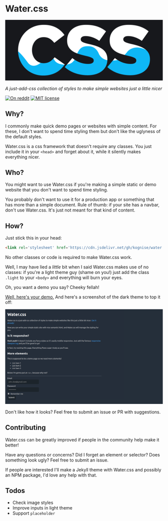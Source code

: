 # Water.css

[![Water.css](logo.svg)](https://kognise.github.io/water.css/)

*A just-add-css collection of styles to make simple websites just a little nicer*

[![On reddit](https://img.shields.io/badge/on-reddit-orange.svg)](https://www.reddit.com/r/webdev/comments/b9m6mv/watercss_a_collection_of_neat_styles_for_simple/) [![MIT license](https://img.shields.io/github/license/kognise/water.css.svg)](https://github.com/kognise/water.css/blob/master/LICENSE.md)

## Why?

I commonly make quick demo pages or websites with simple content. For these, I don't want to spend time styling them but don't like the uglyness of the default styles.

Water.css is a css framework that doesn't require any classes. You just include it in your `<head>` and forget about it, while it silently makes everything nicer.

## Who?

You might want to use Water.css if you're making a simple static or demo website that you don't want to spend time styling.

You probably don't want to use it for a production app or something that has more than a simple document. Rule of thumb: if your site has a navbar, don't use Water.css. It's just not meant for that kind of content.

## How?

Just stick this in your head:

```html
<link rel='stylesheet' href='https://cdn.jsdelivr.net/gh/kognise/water.css@latest/water.min.css'>
```

No other classes or code is required to make Water.css work.

Well, I may have lied a *little* bit when I said Water.css makes use of no classes: if you're a light theme guy (shame on you!) just add the class `.light` to your `<body>` and everything will burn your eyes. 

Oh, you want a demo you say? Cheeky fellah!

[Well, here's your demo.](https://kognise.github.io/water.css/) And here's a screenshot of the dark theme to top it off:

![Screenshot](screenshot.jpg)

Don't like how it looks? Feel free to submit an issue or PR with suggestions.

## Contributing

Water.css can be greatly improved if people in the community help make it better!

Have any questions or concerns? Did I forget an element or selector? Does something look ugly? Feel free to submit an issue.

If people are interested I'll make a Jekyll theme with Water.css and possibly an NPM package, I'd love any help with that.

## Todos

- Check image styles
- Improve inputs in light theme
- Support `placeholder`
